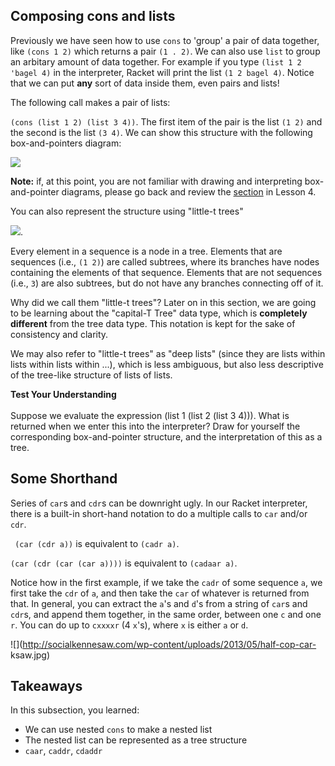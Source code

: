 ## Composing cons and lists

Previously we have seen how to use `cons` to 'group' a pair of data together,
like `(cons 1 2)` which returns a pair `(1 . 2)`. We can also use `list` to
group an arbitary amount of data together. For example if you type `(list 1 2
'bagel 4)` in the interpreter, Racket will print the list `(1 2 bagel 4)`.
Notice that we can put **any** sort of data inside them, even pairs and lists!

The following call makes a pair of lists:

`(cons (list 1 2) (list 3 4))`. The first item of the pair is the list `(1 2)` and the second is the list `(3 4)`. We can show this structure with the following box-and-pointers diagram:

![](http://mitpress.mit.edu/sicp/full-text/book/ch2-Z-G-15.gif)

**Note:** if, at this point, you are not familiar with drawing and interpreting box-and-pointer diagrams, please go back and review the [section](http://berkeley-cs61as.github.io/textbook/representing-sequences.html) in Lesson 4.

You can also represent the structure using "little-t trees"

![](http://mitpress.mit.edu/sicp/full-text/book/ch2-Z-G-16.gif).

Every element in a sequence is a node in a tree. Elements
that are sequences (i.e., `(1 2)`) are called subtrees, where its branches have nodes containing the elements of that sequence. Elements that are not sequences (i.e., `3`) are also subtrees, but do not have any branches connecting off of it.

Why did we call them "little-t trees"? Later on in this section, we are going
to be learning about the "capital-T Tree" data type, which is **completely
different** from the tree data type. This notation is kept for the sake of consistency and clarity.

We may also refer to "little-t trees" as "deep lists" (since they are lists within lists within lists within ...), which is less ambiguous, but also less descriptive of the tree-like
structure of lists of lists.

<div class="mc">
<strong>Test Your Understanding</strong><br><br>
Suppose we evaluate the expression (list 1 (list 2 (list 3 4))). What is returned when we enter this into the interpreter? Draw for yourself the corresponding box-and-pointer structure, and the interpretation of this as a tree.

<ans text="(1 2 3 4)" explanation=""></ans>
<ans text="(1 (2 (3 4)))" explanation="" correct></ans>
<ans text="(1 2 (3 4))" explanation=""></ans>
<ans text="(1 . 2 . 3 4)" explanation=""></ans>
<ans text="None of the above" explanation=""></ans>
<!-- and so on -->
</div>

## Some Shorthand

Series of `car`s and `cdr`s can be downright ugly. In our Racket interpreter, there is a built-in short-hand notation to do a multiple calls to `car` and/or `cdr`.

` (car (cdr a))` is equivalent to ` (cadr a) `.

`(car (cdr (car (car a))))` is equivalent to `(cadaar a)`.

Notice how in the first example, if we take the `cadr` of some sequence `a`, we first take the `cdr` of `a`, and then take the `car` of whatever is returned from that. In general, you can extract the `a`'s and `d`'s from a string of `car`s and `cdr`s, and append them together, in the same order, between one `c` and one `r`. You can do up to `cxxxxr` (4 `x`'s), where `x` is either `a` or `d`.

![](http://socialkennesaw.com/wp-content/uploads/2013/05/half-cop-car-
ksaw.jpg)

## Takeaways

In this subsection, you learned:

  * We can use nested `cons` to make a nested list
  * The nested list can be represented as a tree structure
  * `caar`, `caddr`, `cdaddr`

